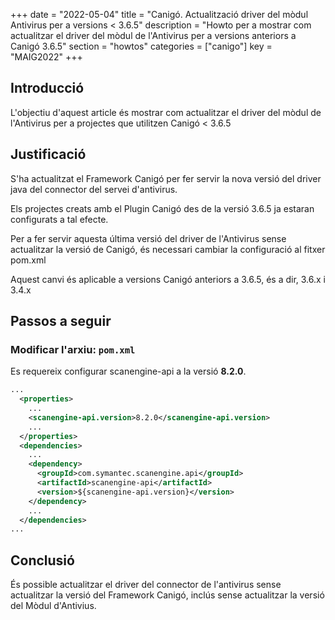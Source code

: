 +++
date        = "2022-05-04"
title       = "Canigó. Actualització driver del mòdul Antivirus per a versions < 3.6.5"
description = "Howto per a mostrar com actualitzar el driver del mòdul de l'Antivirus per a versions anteriors a Canigó 3.6.5"
section     = "howtos"
categories  = ["canigo"]
key         = "MAIG2022"
+++


## Introducció

L'objectiu d'aquest article és mostrar com actualitzar el driver del mòdul de l'Antivirus per a projectes que utilitzen Canigó < 3.6.5

## Justificació

S'ha actualitzat el Framework Canigó per fer servir la nova versió del driver java del connector del servei d'antivirus.

Els projectes creats amb el Plugin Canigó des de la versió 3.6.5 ja estaran configurats a tal efecte.

Per a fer servir aquesta última versió del driver de l'Antivirus sense actualitzar la versió de Canigó, és necessari cambiar la configuració al fitxer pom.xml

Aquest canvi és aplicable a versions Canigó anteriors a 3.6.5, és a dir, 3.6.x i 3.4.x


## Passos a seguir

### Modificar l'arxiu: `pom.xml`

Es requereix configurar scanengine-api a la versió **8.2.0**.

```xml
...
  <properties>
    ...
    <scanengine-api.version>8.2.0</scanengine-api.version>
    ...
  </properties>
  <dependencies>
    ...
    <dependency>
      <groupId>com.symantec.scanengine.api</groupId>
      <artifactId>scanengine-api</artifactId>
      <version>${scanengine-api.version}</version>
    </dependency>
    ...
  </dependencies>
...
```

## Conclusió

És possible actualitzar el driver del connector de l'antivirus sense actualitzar la versió del Framework Canigó, inclús sense actualitzar la versió del Mòdul d'Antivius.
